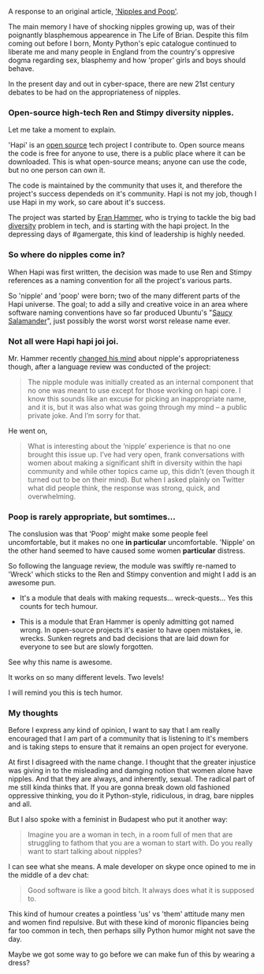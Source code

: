 A response to an original article, ['Nipples and Poop'](http://hueniverse.com/2014/08/18/nipples-and-poop/).

The main memory I have of shocking nipples growing up, was of their poignantly blasphemous appearence in The Life of Brian. Despite this film coming out before I born, Monty Python's epic catalogue continued to liberate me and many people in England from the country's oppresive dogma regarding sex, blasphemy and how 'proper' girls and boys should behave.

In the present day and out in cyber-space, there are new 21st century debates to be had on the appropriateness of nipples.

### Open-source high-tech Ren and Stimpy diversity nipples.

Let me take a moment to explain.

'Hapi' is an [open source](http://github.com/hapijs/hapi) tech project I contribute to. Open source means the code is free for anyone to use, there is a public place where it can be downloaded.  This is what open-source means; anyone can use the code, but no one person can own it.

The code is maintained by the community that uses it, and therefore the project's success dependeds on it's community. Hapi is not my job, though I use Hapi in my work, so care about it's success.

The project was started by [Eran Hammer](), who is trying to tackle the big bad [diversity](http://hueniverse.com/2013/07/10/diversity-2/) problem in tech, and is starting with the hapi project. In the depressing days of #gamergate, this kind of leadership is highly needed.

### So where do nipples come in?

When Hapi was first written, the decision was made to use Ren and Stimpy references as a naming convention for all the project's various parts.

So 'nipple' and 'poop' were born; two of the many different parts of the Hapi universe. The goal; to add a silly and creative voice in an area where software naming conventions have so far produced Ubuntu's "[Saucy Salamander](https://wiki.ubuntu.com/DevelopmentCodeNames)", just possibly the worst worst worst release name ever.

### Not all were Hapi hapi joi joi.

Mr. Hammer recently [changed his mind](http://hueniverse.com/2014/08/18/nipples-and-poop/) about nipple's appropriateness though, after a language review was conducted of the project:

>The nipple module was initially created as an internal component that no one was meant to use except for those working on hapi core. I know this sounds like an excuse for picking an inappropriate name, and it is, but it was also what was going through my mind – a public private joke. And I’m sorry for that.

He went on,

>What is interesting about the ‘nipple’ experience is that no one brought this issue up. I’ve had very open, frank conversations with women about making a significant shift in diversity within the hapi community and while other topics came up, this didn’t (even though it turned out to be on their mind). But when I asked plainly on Twitter what did people think, the response was strong, quick, and overwhelming.

### Poop is rarely appropriate, but somtimes...

The conslusion was that 'Poop' might make some people feel uncomfortable, but it makes no one **in particular** uncomfortable. 'Nipple' on the other hand seemed to have caused some women **particular** distress.

So following the language review, the module was swiftly re-named to 'Wreck' which sticks to the Ren and Stimpy convention and might I add is an awesome pun.

- It's a module that deals with making requests... wreck-quests... Yes this counts for tech humour.

- This is a module that Eran Hammer is openly admitting got named wrong. In open-source projects it's easier to have open mistakes, ie. wrecks. Sunken regrets and bad decisions that are laid down for everyone to see but are slowly forgotten.

See why this name is awesome.

It works on so many different levels. Two levels!

I will remind you this is tech humor.

### My thoughts

Before I express any kind of opinion, I want to say that I am really encouraged that I am part of a community that is listening to it's members and is taking steps to ensure that it remains an open project for everyone.

At first I disagreed with the name change. I thought that the greater injustice was giving in to the misleading and damging notion that women alone have nipples. And that they are always, and inherently, sexual. The radical part of me still kinda thinks that. If you are gonna break down old fashioned oppressive thinking, you do it Python-style, ridiculous, in drag, bare nipples and all.

But I also spoke with a feminist in Budapest who put it another way:

>Imagine you are a woman in tech, in a room full of men that are struggling to fathom that you are a woman to start with. Do you really want to start talking about nipples?

I can see what she means. A male developer on skype once opined to me in the middle of a dev chat:

>Good software is like a good bitch. It always does what it is supposed to.

This kind of humour creates a pointless 'us' vs 'them' attitude many men and women find repulsive. But with these kind of moronic flipancies being far too common in tech, then perhaps silly Python humor might not save the day.

Maybe we got some way to go before we can make fun of this by wearing a dress?


